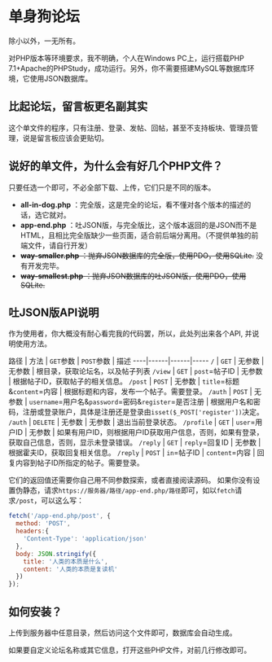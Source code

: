 # 单身狗论坛

除小以外，一无所有。

对PHP版本等环境要求，我不明确，个人在Windows PC上，运行搭载PHP 7.1+Apache的PHPStudy，成功运行。另外，你不需要搭建MySQL等数据库环境，它使用JSON数据库。

## 比起论坛，留言板更名副其实

这个单文件的程序，只有注册、登录、发帖、回帖，甚至不支持板块、管理员管理，说是留言板应该会更贴切。

## 说好的单文件，为什么会有好几个PHP文件？

只要任选一个即可，不必全部下载、上传，它们只是不同的版本。

* **all-in-dog.php** ：完全版，这是完全的论坛，看不懂对各个版本的描述的话，选它就对。
* **app-end.php** ：吐JSON版，与完全版比，这个版本返回的是JSON而不是HTML，且相比完全版缺少一些页面，适合前后端分离用。（不提供单独的前端文件，请自行开发）
* ~~**way-smaller.php** ：抛弃JSON数据库的完全版，使用PDO，使用SQLite.~~ 没有开发完毕。
* ~~**way-smallest.php** ：抛弃JSON数据库的吐JSON版，使用PDO，使用SQLite.~~

## 吐JSON版API说明

作为使用者，你大概没有耐心看完我的代码罢，所以，此处列出来各个API, 并说明使用方法。

路径 | 方法 | `GET`参数 | `POST`参数 | 描述
----|------|------|-----
`/` | `GET` | 无参数 | 无参数 | 根目录，获取论坛名，以及帖子列表
`/view` | `GET` | `post`=帖子ID | 无参数 | 根据帖子ID，获取帖子的相关信息。
`/post` | `POST` | 无参数 | `title`=标题&`content`=内容 | 根据标题和内容，发布一个帖子。需要登录。
`/auth` | `POST` | 无参数 | `username`=用户名&`password`=密码&`register`=是否注册 | 根据用户名和密码，注册或登录账户，具体是注册还是登录由`isset($_POST['register'])`决定。
`/auth` | `DELETE` | 无参数 | 无参数 | 退出当前登录状态。
`/profile` | `GET` | `user`=用户ID | 无参数 | 如果有用户ID，则根据用户ID获取用户信息，否则，如果有登录，获取自己信息，否则，显示未登录错误。
`/reply` | `GET` | `reply`=回复ID | 无参数 | 根据霍夫ID，获取回复相关信息。
`/reply` | `POST` | `in`=帖子ID | `content`=内容 | 回复内容到帖子ID所指定的帖子。需要登录。

它们的返回值还需要你自己用不同参数探索，或者直接阅读源码。
如果你没有设置伪静态，请求`https://服务器/路径/app-end.php/路径`即可，如以`fetch`请求`/post`，可以这么写：

```js
fetch('/app-end.php/post', {
  method: 'POST',
  headers:{
    'Content-Type': 'application/json'
  },
  body: JSON.stringify({
    title: '人类的本质是什么',
    content: '人类的本质是复读机'
  })
});
```

## 如何安装？

上传到服务器中任意目录，然后访问这个文件即可，数据库会自动生成。

如果要自定义论坛名称或其它信息，打开这些PHP文件，对前几行修改即可。
